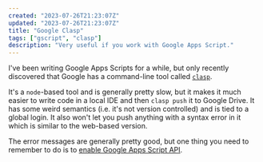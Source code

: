 ```yaml
---
created: "2023-07-26T21:23:07Z"
updated: "2023-07-26T21:23:07Z"
title: "Google Clasp"
tags: ["gscript", "clasp"]
description: "Very useful if you work with Google Apps Script."
---
```


I've been writing Google Apps Scripts for a while, but only recently discovered that Google has a command-line tool called [`clasp`](https://github.com/google/clasp).

It's a `node`-based tool and is generally pretty slow, but it makes it much easier to write code in a local IDE and then `clasp push` it to Google Drive. It has some weird semantics (i.e. it's not version controlled) and is tied to a global login. It also won't let you push anything with a syntax error in it which is similar to the web-based version.

The error messages are generally pretty good, but one thing you need to remember to do is to [enable Google Apps Script API](https://script.google.com/home/usersettings).
